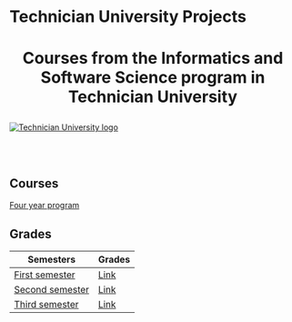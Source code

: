 # Technician University Projects
# <p align="center">Courses from the Informatics and Software Science program in Technician University<p>

<a href="https://tu-sofia.bg/" rel="Courses">  ![Technician University logo][logo] <a/>

[logo]: https://tu-sofia.bg/img/TU_Logo_Mery.png "Logo Title"

<br/>
<br/>
<h2>Courses</h2>

<a href="https://tu-sofia.bg/uplan/%D0%A4%D0%9F%D0%9C%D0%98/%D0%91%D0%B0%D0%BA%D0%B0%D0%BB%D0%B0%D0%B2%D1%8A%D1%80/%D0%98%D0%BD%D1%84%D0%BE%D1%80%D0%BC%D0%B0%D1%82%D0%B8%D0%BA%D0%B0%20%D0%B8%20%D1%81%D0%BE%D1%84%D1%82%D1%83%D0%B5%D1%80%D0%BD%D0%B8%20%D0%BD%D0%B0%D1%83%D0%BA%D0%B8,%20%D0%B1%D0%B0%D0%BA%D0%B0%D0%BB%D0%B0%D0%B2%D1%80%D0%B8.pdf" > Four year program </a> 
<h2> Grades </h2>

|**Semesters**|**Grades**| 
|---|---|
|<a href="#" > First semester </a>   | <a href="https://i.postimg.cc/Tw6f8X9h/first-Semester.png"> Link</a> |
|<a href="#" > Second semester </a>   | <a href="https://i.postimg.cc/7Y0vkR52/second-Semester.png"> Link</a> |
|<a href="#" > Third semester </a>   | <a href=""> Link</a> |
